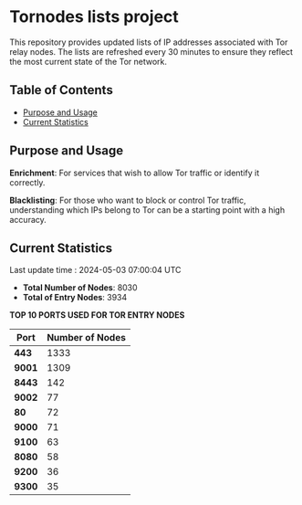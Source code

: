 # Tornodes lists project

This repository provides updated lists of IP addresses associated with Tor relay nodes. The lists are refreshed every 30 minutes to ensure they reflect the most current state of the Tor network.

## Table of Contents

- [Purpose and Usage](#purpose-and-usage)
- [Current Statistics](#current-statistics)


## Purpose and Usage

**Enrichment**: For services that wish to allow Tor traffic or identify it correctly.

**Blacklisting**: For those who want to block or control Tor traffic, understanding which IPs belong to Tor can be a starting point with a high accuracy.

## Current Statistics

Last update time : 2024-05-03 07:00:04 UTC

- **Total Number of Nodes**: 8030
- **Total of Entry Nodes**: 3934

**TOP 10 PORTS USED FOR TOR ENTRY NODES**

| **Port** | **Number of Nodes** |
|------|-----------------|
| **443**   | 1333  |
| **9001**   | 1309  |
| **8443**   | 142  |
| **9002**   | 77  |
| **80**   | 72  |
| **9000**   | 71  |
| **9100**   | 63  |
| **8080**   | 58  |
| **9200**   | 36  |
| **9300**   | 35  |

